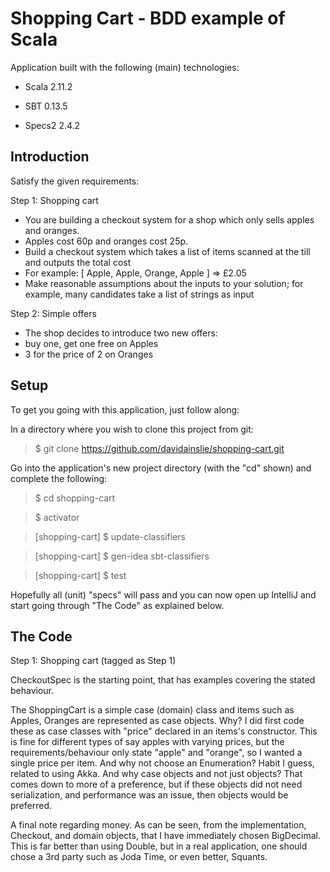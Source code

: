 Shopping Cart - BDD example of Scala
====================================

Application built with the following (main) technologies:

- Scala 2.11.2

- SBT 0.13.5

- Specs2 2.4.2

Introduction
------------

Satisfy the given requirements:

Step 1: Shopping cart
- You are building a checkout system for a shop which only sells apples and oranges.  
- Apples cost 60p and oranges cost 25p.
- Build a checkout system which takes a list of items scanned at the till and outputs the total cost
- For example: [ Apple, Apple, Orange, Apple ] => £2.05
- Make reasonable assumptions about the inputs to your solution; for example, many candidates take a list of strings as input
 
Step 2: Simple offers
- The shop decides to introduce two new offers:
 - buy one, get one free on Apples
 - 3 for the price of 2 on Oranges

Setup
-----

To get you going with this application, just follow along:

In a directory where you wish to clone this project from git:
> $ git clone https://github.com/davidainslie/shopping-cart.git

Go into the application's new project directory (with the "cd" shown) and complete the following:
> $ cd shopping-cart

> $ activator

> [shopping-cart] $ update-classifiers

> [shopping-cart] $ gen-idea sbt-classifiers

> [shopping-cart] $ test

Hopefully all (unit) "specs" will pass and you can now open up IntelliJ and start going through "The Code" as explained below.

The Code
--------

Step 1: Shopping cart (tagged as Step 1)

CheckoutSpec is the starting point, that has examples covering the stated behaviour.

The ShoppingCart is a simple case (domain) class and items such as Apples, Oranges are represented as case objects. Why? I did first code these as case classes with "price" declared in an items's constructor. This is fine for different types of say apples with varying prices, but the requirements/behaviour only state "apple" and "orange", so I wanted a single price per item. And why not choose an Enumeration? Habit I guess, related to using Akka. And why case objects and not just objects? That comes down to more of a preference, but if these objects did not need serialization, and performance was an issue, then objects would be preferred.

A final note regarding money. As can be seen, from the implementation, Checkout, and domain objects, that I have immediately chosen BigDecimal. This is far better than using Double, but in a real application, one should chose a 3rd party such as Joda Time, or even better, Squants.